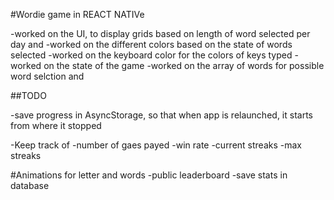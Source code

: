 #Wordie game in REACT NATIVe

-worked on the UI, to display grids based on length of word selected per day and
-worked on the different colors based on the state of words selected
-worked on the keyboard color for the colors of keys typed
-worked on the state of the game
-worked on the array of words for possible word selction and

##TODO

-save progress in AsyncStorage, so that when app is relaunched, it starts from where it stopped

-Keep track of
-number of gaes payed
-win rate
-current streaks
-max streaks

#Animations for letter and words
-public leaderboard
-save stats in database
